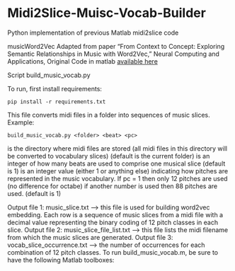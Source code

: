 # Midi2Slice-Muisc-Vocab-Builder
Python implementation of previous Matlab midi2slice code

musicWord2Vec
Adapted from paper “From Context to Concept: Exploring Semantic Relationships in Music with Word2Vec,” Neural Computing and Applications, 
Original Code in matlab [available here](https://github.com/ChinghuaChuan/musicWord2Vec/tree/master)

Script build_music_vocab.py

To run, first install requirements:

`pip install -r requirements.txt`

This file converts midi files in a folder into sequences of music slices.
Example: 

`build_music_vocab.py <folder> <beat> <pc>`

<folder> is the directory where midi files are stored (all midi files in this directory will be converted to vocabulary slices) (default is the current folder)
<beat> is an integer of how many beats are used to comprise one musical slice (default is 1)
<pc> is an integer value (either 1 or anything else) indicating how pitches are represented in the music vocabulary. If pc = 1 then only 12 pitches are used (no difference for octabe) if another number is used then 88 pitches are used. (default is 1)

Output file 1: music_slice.txt --> this file is used for building word2vec embedding. Each row is a sequence of music slices from a midi file with a decimal value representing the binary coding of 12 pitch classes in each slice.
Output file 2: music_slice_file_list.txt --> this file lists the midi filename from which the music slices are generated.
Output file 3: vocab_slice_occurrence.txt --> the number of occurrences for each combination of 12 pitch classes.
To run build_music_vocab.m, be sure to have the following Matlab toolboxes:

